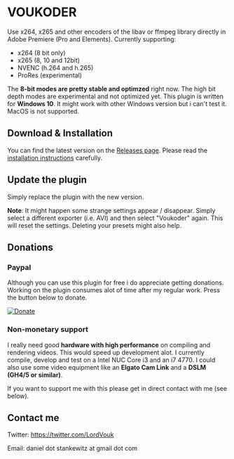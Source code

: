 # VOUKODER
Use x264, x265 and other encoders of the libav or ffmpeg library directly in Adobe Premiere (Pro and Elements). Currently supporting:
- x264 (8 bit only)
- x265 (8, 10 and 12bit)
- NVENC (h.264 and h.265)
- ProRes (experimental)

The **8-bit modes are pretty stable and optimzed** right now. The high bit depth modes are experimental and not optimized yet.
This plugin is written for **Windows 10**. It might work with other Windows version but i can't test it. MacOS is not supported.

## Download & Installation
You can find the latest version on the [Releases page](https://github.com/Vouk/voukoder/releases). Please read the [installation instructions](https://github.com/Vouk/voukoder/wiki/Installation) carefully.

## Update the plugin
Simply replace the plugin with the new version.

**Note**: It might happen some strange settings appear / disappear. Simply select a different exporter (i.e. AVI) and then select "Voukoder" again. This will reset the settings. Deleting your presets might also help.

## Donations
### Paypal
Although you can use this plugin for free i do appreciate getting donations. Working on the plugin consumes alot of time after my regular work. Press the button below to donate.

[![Donate](https://www.paypalobjects.com/en_US/i/btn/btn_donate_LG.gif)](https://www.paypal.com/cgi-bin/webscr?cmd=_s-xclick&hosted_button_id=A997BF8PGLGR8)

### Non-monetary support
I really need good **hardware with high performance** on compiling and rendering videos. This would speed up development alot. I currently compile, develop and test on a Intel NUC Core i3 and an i7 4770. I could also use some video equipment like an **Elgato Cam Link** and a **DSLM (GH4/5 or similar)**. 

If you want to support me with this please get in direct contact with me (see below).

## Contact me ##
Twitter: https://twitter.com/LordVouk

Email: daniel dot stankewitz at gmail dot com
